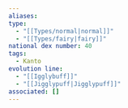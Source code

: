 ```yaml
---
aliases: 
type:
  - "[[Types/normal|normal]]"
  - "[[Types/fairy|fairy]]"
national dex number: 40
tags:
  - Kanto
evolution line:
  - "[[Igglybuff]]"
  - "[[Jigglypuff|Jigglypuff]]"
associated: []
---
```


